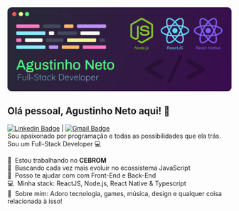 <img width="auto" src="https://github.com/agustinhopneto/agustinhopneto/blob/master/Banner.png">

## Olá pessoal, Agustinho Neto aqui! 👋
[![Linkedin Badge](https://img.shields.io/badge/-AgustinhoNeto-blue?style=flat-square&logo=Linkedin&logoColor=white&link=https://www.linkedin.com/in/agustinhopneto/)](https://www.linkedin.com/in/agustinhopneto/) 
| 
[![Gmail Badge](https://img.shields.io/badge/-agustinho.pneto@gmail.com-c14438?style=flat-square&logo=Gmail&logoColor=white&link=mailto:agustinhopneto@gmail.com)](mailto:tgmarinho@gmail.com)<br/>
Sou apaixonado por programação e todas as possibilidades que ela trás.
Sou um Full-Stack Developer 💻

🚀&nbsp; Estou trabalhando no **CEBROM** <br />
💜&nbsp; Buscando cada vez mais evoluir no ecossistema JavaScript <br /> 
🤝&nbsp; Posso te ajudar com com Front-End e Back-End <br />
💻&nbsp; Minha stack: ReactJS, Node.js, React Native & Typescript <br />
💬&nbsp; Sobre mim: Adoro tecnologia, games, música, design e qualquer coisa relacionada à isso! <br />
